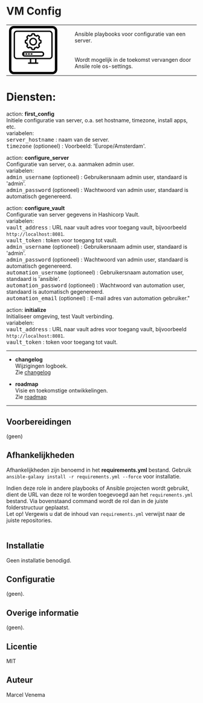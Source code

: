 # VM Config

<table border="0">
  <tr>
    <td width="160px" valign="top"><img src="media/icon_vm_config.png" align="left" height="128" width="128" /></td>
    <td>Ansible playbooks voor configuratie van een server.<br/>
        <br/>
        <br/>
        Wordt mogelijk in de toekomst vervangen door Ansile role os-settings.<br/>
    </td>
  </tr>
</table>

# Diensten:

action: **first_config**<br/>
Initiele configuratie van server, o.a. set hostname, timezone, install apps, etc. <br/>
variabelen:<br/>
<kbd>server_hostname</kbd> : naam van de server.<br/>
<kbd>timezone</kbd> (optioneel) : Voorbeeld: 'Europe/Amsterdam'.

action: **configure_server**<br/>
Configuratie van server, o.a. aanmaken admin user.<br/>
variabelen:<br/>
<kbd>admin_username</kbd> (optioneel) : Gebruikersnaam admin user, standaard is 'admin'.<br/>
<kbd>admin_password</kbd> (optioneel) : Wachtwoord van admin user, standaard is automatisch gegenereerd.<br/>

action: **configure_vault**<br/>
Configuratie van server gegevens in Hashicorp Vault.<br/>
variabelen:<br/>
<kbd>vault_address</kbd> : URL naar vault adres voor toegang vault, bijvoorbeeld `http://localhost:8081`. <br/>
<kbd>vault_token</kbd> : token voor toegang tot vault.<br/>
<kbd>admin_username</kbd> (optioneel) : Gebruikersnaam admin user, standaard is 'admin'.<br/>
<kbd>admin_password</kbd> (optioneel) : Wachtwoord van admin user, standaard is automatisch gegenereerd.<br/>
<kbd>automation_username</kbd> (optioneel) : Gebruikersnaam automation user, standaard is 'ansible'.<br/>
<kbd>automation_password</kbd> (optioneel) : Wachtwoord van automation user, standaard is automatisch gegenereerd.<br/>
<kbd>automation_email</kbd> (optioneel) : E-mail adres van automation gebruiker."<br/>

action: **initialize**<br/>
Initialiseer omgeving, test Vault verbinding.<br/>
variabelen:<br/>
<kbd>vault_address</kbd> : URL naar vault adres voor toegang vault, bijvoorbeeld `http://localhost:8081`.<br/>
<kbd>vault_token</kbd> : token voor toegang tot vault.<br/>

***

- **changelog**<br/>
  Wijzigingen logboek.<br/>
  Zie [changelog](CHANGELOG.md)<br/>

- **roadmap**<br/>
  Visie en toekomstige ontwikkelingen.<br/>
  Zie [roadmap](ROADMAP.md)<br/>

***

## Voorbereidingen
(geen)<br/>

## Afhankelijkheden
Afhankelijkheden zijn benoemd in het **requirements.yml** bestand. Gebruik `ansible-galaxy install -r requirements.yml --force` voor installatie.<br/>

Indien deze role in andere playbooks of Ansible projecten wordt gebruikt, dient de URL van deze rol te worden toegevoegd aan het `requirements.yml` bestand. Via bovenstaand command wordt de rol dan in de juiste folderstructuur geplaatst.<br/>
Let op! Vergewis u dat de inhoud van `requirements.yml` verwijst naar de juiste repositories.<br/>
<br/>


## Installatie
Geen installatie benodigd.<br/>


## Configuratie
(geen).<br/>


## Overige informatie
(geen).<br/>


## Licentie
MIT


## Auteur
Marcel Venema
